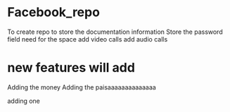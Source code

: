 # Facebook_repo
 To create repo to store the documentation information
 Store the password field
 need for the space 
add video calls
add audio calls

new features will add
=======
Adding the money
Adding the paisaaaaaaaaaaaaaa

adding one


